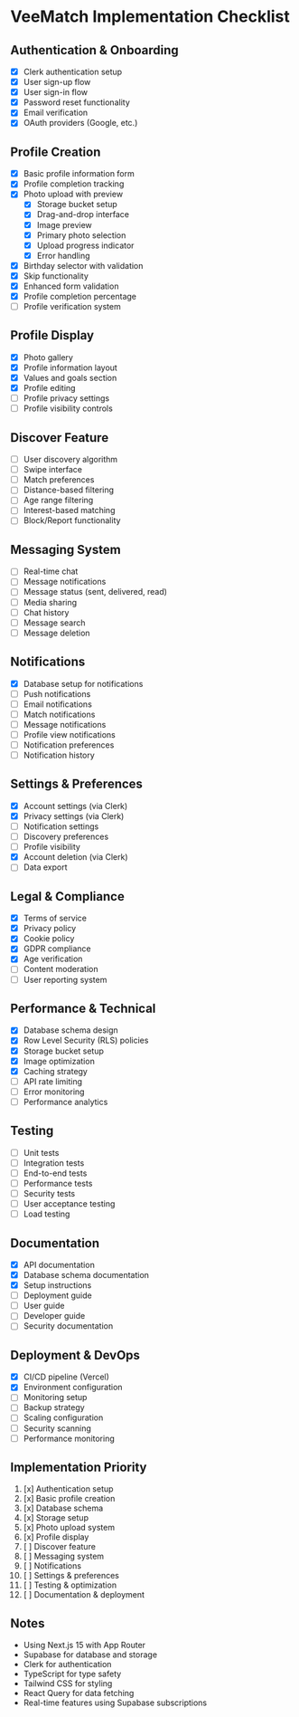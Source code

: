 # VeeMatch Implementation Checklist

## Authentication & Onboarding
- [x] Clerk authentication setup
- [x] User sign-up flow
- [x] User sign-in flow
- [x] Password reset functionality
- [x] Email verification
- [x] OAuth providers (Google, etc.)

## Profile Creation
- [x] Basic profile information form
- [x] Profile completion tracking
- [x] Photo upload with preview
  - [x] Storage bucket setup
  - [x] Drag-and-drop interface
  - [x] Image preview
  - [x] Primary photo selection
  - [x] Upload progress indicator
  - [x] Error handling
- [x] Birthday selector with validation
- [x] Skip functionality
- [x] Enhanced form validation
- [x] Profile completion percentage
- [ ] Profile verification system

## Profile Display
- [x] Photo gallery
- [x] Profile information layout
- [x] Values and goals section
- [x] Profile editing
- [ ] Profile privacy settings
- [ ] Profile visibility controls

## Discover Feature
- [ ] User discovery algorithm
- [ ] Swipe interface
- [ ] Match preferences
- [ ] Distance-based filtering
- [ ] Age range filtering
- [ ] Interest-based matching
- [ ] Block/Report functionality

## Messaging System
- [ ] Real-time chat
- [ ] Message notifications
- [ ] Message status (sent, delivered, read)
- [ ] Media sharing
- [ ] Chat history
- [ ] Message search
- [ ] Message deletion

## Notifications
- [x] Database setup for notifications
- [ ] Push notifications
- [ ] Email notifications
- [ ] Match notifications
- [ ] Message notifications
- [ ] Profile view notifications
- [ ] Notification preferences
- [ ] Notification history

## Settings & Preferences
- [x] Account settings (via Clerk)
- [x] Privacy settings (via Clerk)
- [ ] Notification settings
- [ ] Discovery preferences
- [ ] Profile visibility
- [x] Account deletion (via Clerk)
- [ ] Data export

## Legal & Compliance
- [x] Terms of service
- [x] Privacy policy
- [x] Cookie policy
- [x] GDPR compliance
- [x] Age verification
- [ ] Content moderation
- [ ] User reporting system

## Performance & Technical
- [x] Database schema design
- [x] Row Level Security (RLS) policies
- [x] Storage bucket setup
- [x] Image optimization
- [x] Caching strategy
- [ ] API rate limiting
- [ ] Error monitoring
- [ ] Performance analytics

## Testing
- [ ] Unit tests
- [ ] Integration tests
- [ ] End-to-end tests
- [ ] Performance tests
- [ ] Security tests
- [ ] User acceptance testing
- [ ] Load testing

## Documentation
- [x] API documentation
- [x] Database schema documentation
- [x] Setup instructions
- [ ] Deployment guide
- [ ] User guide
- [ ] Developer guide
- [ ] Security documentation

## Deployment & DevOps
- [x] CI/CD pipeline (Vercel)
- [x] Environment configuration
- [ ] Monitoring setup
- [ ] Backup strategy
- [ ] Scaling configuration
- [ ] Security scanning
- [ ] Performance monitoring

## Implementation Priority
1. [x] Authentication setup
2. [x] Basic profile creation
3. [x] Database schema
4. [x] Storage setup
5. [x] Photo upload system
6. [x] Profile display
7. [ ] Discover feature
8. [ ] Messaging system
9. [ ] Notifications
10. [ ] Settings & preferences
11. [ ] Testing & optimization
12. [ ] Documentation & deployment

## Notes
- Using Next.js 15 with App Router
- Supabase for database and storage
- Clerk for authentication
- TypeScript for type safety
- Tailwind CSS for styling
- React Query for data fetching
- Real-time features using Supabase subscriptions 